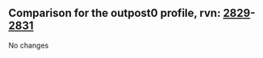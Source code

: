 ## Comparison for the outpost0 profile, rvn: [2829](https://github.com/PRO100KatYT/FortniteProfileRevisions/tree/main/profiles/outpost0/2829%20outpost0.json)-[2831](https://github.com/PRO100KatYT/FortniteProfileRevisions/tree/main/profiles/outpost0/2831%20outpost0.json)

No changes
